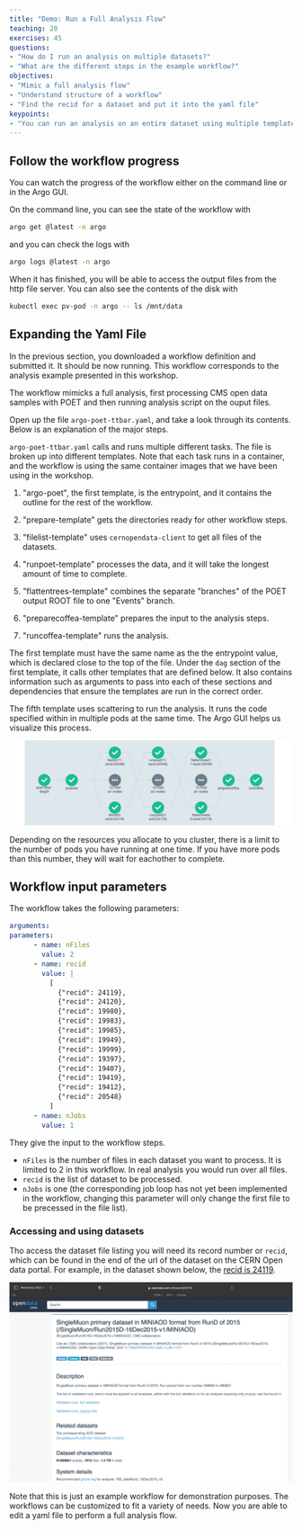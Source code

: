 ```yaml
---
title: "Demo: Run a Full Analysis Flow"
teaching: 20
exercises: 45
questions:
- "How do I run an analysis on multiple datasets?"
- "What are the different steps in the example workflow?"
objectives:
- "Mimic a full analysis flow"
- "Understand structure of a workflow"
- "Find the recid for a dataset and put it into the yaml file"
keypoints:
- "You can run an analysis on an entire dataset using multiple templates and scattering"
---
```


## Follow the workflow progress 

You can watch the progress of the workflow either on the command line or in the Argo GUI.  

On the command line, you can see the state of the workflow with

```bash
argo get @latest -n argo
```

and you can check the logs with

```bash
argo logs @latest -n argo
```


When it has finished, you will be able to access the output files from the http file server. You can also see the contents of the disk with

```bash
kubectl exec pv-pod -n argo -- ls /mnt/data
```


## Expanding the Yaml File

In the previous section, you downloaded a workflow definition and submitted it. It should be now running. This workflow corresponds to the analysis example presented in this workshop.

The workflow mimicks a full analysis, first processing CMS open data samples with POET and then running analysis script on the ouput files.

Open up the file `argo-poet-ttbar.yaml`, and take a look through its contents. Below is an explanation of the major steps.

`argo-poet-ttbar.yaml` calls and runs multiple different tasks. The file is broken up into different templates. Note that each task runs in a container, and the workflow is using the same container images that we have been using in the workshop. 

1. "argo-poet", the first template, is the entrypoint, and it contains the outline for the rest of the workflow.

2. "prepare-template" gets the directories ready for other workflow steps.  

3. "filelist-template" uses `cernopendata-client` to get all files of the datasets.  

4. "runpoet-template" processes the data, and it will take the longest amount of time to complete.  

5. "flattentrees-template" combines the separate "branches" of the POET output ROOT file to one "Events" branch.  

6. "preparecoffea-template" prepares the input to the analysis steps.  

7. "runcoffea-template" runs the analysis.

The first template must have the same name as the the entrypoint value, which is declared close to the top of the file.  Under the `dag` section of the first template, it calls other templates that are defined below.  It also contains information such as arguments to pass into each of these sections and dependencies that ensure the templates are run in the correct order.

The fifth template uses scattering to run the analysis.  It runs the code specified within in multiple pods at the same time.  The Argo GUI helps us visualize this process.

![](../fig/poet-test3.PNG)

Depending on the resources you allocate to you cluster, there is a limit to the number of pods you have running at one time.  If you have more pods than this number, they will wait for eachother to complete.  


## Workflow input parameters
The workflow takes the following parameters:

```yaml
arguments:
parameters:
      - name: nFiles
        value: 2
      - name: recid
        value: |
          [
            {"recid": 24119},
            {"recid": 24120},
            {"recid": 19980},
            {"recid": 19983},
            {"recid": 19985},
            {"recid": 19949},
            {"recid": 19999},
            {"recid": 19397},
            {"recid": 19407},
            {"recid": 19419},
            {"recid": 19412},
            {"recid": 20548}
          ]
      - name: nJobs
        value: 1
```

They give the input to the workflow steps.  
- `nFiles` is the number of files in each dataset you want to process. It is limited to 2 in this workflow. In real analysis you would run over all files.
- `recid` is the list of dataset to be processed.
- `nJobs` is one (the corresponding job loop has not yet been implemented in the workflow, changing this parameter will only change the first file to be precessed in the file list).

### Accessing and using datasets

Tho access the dataset file listing you will need its record number or `recid`, which can be found in the end of the url of the dataset on the CERN Open data portal. For example, in the dataset shown below, the [recid is 24119](https://opendata.cern.ch/record/24119).

![](../fig/RecidURL2.png)



Note that this is just an example workflow for demonstration purposes. The workflows can be customized to fit a variety of needs.  Now you are able to edit a yaml file to perform a full analysis flow.
